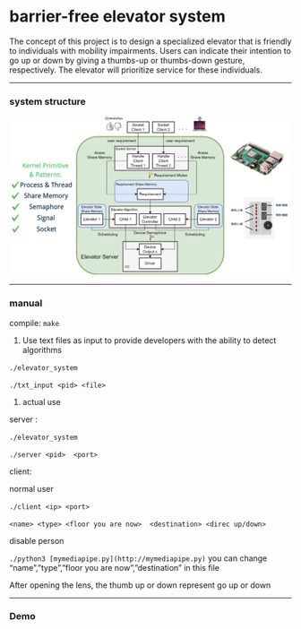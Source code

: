 # barrier-free elevator system

The concept of this project is to design a specialized elevator that is friendly to individuals with mobility impairments. Users can indicate their intention to go up or down by giving a thumbs-up or thumbs-down gesture, respectively. The elevator will prioritize service for these individuals.

---

### system structure

![截圖 2024-06-08 下午4.02.13.png](https://github.com/randy2332/barrier-free-elevator-system/blob/main/systemstructure.png)

---

### manual

compile:  `make` 

1. Use text files as input to provide developers with the ability to detect algorithms

`./elevator_system` 

`./txt_input <pid> <file>`

1. actual use

server :

`./elevator_system` 

`./server <pid>  <port>`

client:

normal user

`./client <ip> <port>`

`<name> <type> <floor you are now>  <destination> <direc up/down>`

disable person

`./python3 [mymediapipe.py](http://mymediapipe.py)`  you can change “name”,”type”,”floor you are now”,”destination” in this file 

After opening the lens, the thumb up or down represent go up or down

---

### Demo
